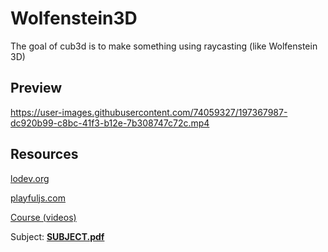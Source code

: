 # Wolfenstein3D
The goal of cub3d is to make something using raycasting (like Wolfenstein 3D)

## Preview


https://user-images.githubusercontent.com/74059327/197367987-dc920b99-c8bc-41f3-b12e-7b308747c72c.mp4



## Resources
[lodev.org](https://lodev.org/cgtutor/raycasting.html)

[playfuljs.com](http://www.playfuljs.com/a-first-person-engine-in-265-lines/)

[Course (videos)](https://drive.google.com/drive/folders/1HRowramI3x8R06pPBE2limnAULyTAlJR)

Subject: [__SUBJECT.pdf__](https://cdn.intra.42.fr/pdf/pdf/57912/en.subject.pdf)

